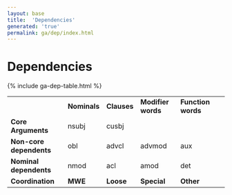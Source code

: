 ```yaml
---
layout: base
title:  'Dependencies'
generated: 'true'
permalink: ga/dep/index.html
---
```


# Dependencies

{% include ga-dep-table.html %}
<table>
<tr>
<td></td>
<td><strong>Nominals</strong></td>
<td><strong>Clauses</strong></td>
<td><strong>Modifier words</strong></td>
<td><strong>Function words</strong></td>

</tr>
<tr>
<td><strong>Core Arguments</strong></td>
<td>nsubj</td>
<td>cusbj</td>
</tr>
<tr>
<td><strong>Non-core dependents</strong></td>
<td>obl</td>
<td>advcl</td>
<td>advmod</td>
<td>aux</td>
<td></td>
</tr>
<td><strong>Nominal dependents</strong></td>
<td>nmod</td>
<td>acl</td>
<td>amod</td>
<td>det</td>
</tr>
<td><strong>Coordination</strong></td>
<td><strong>MWE</strong></td>
<td><strong>Loose</strong></td>
<td><strong>Special</strong></td>
<td><strong>Other</strong></td>
</table>



